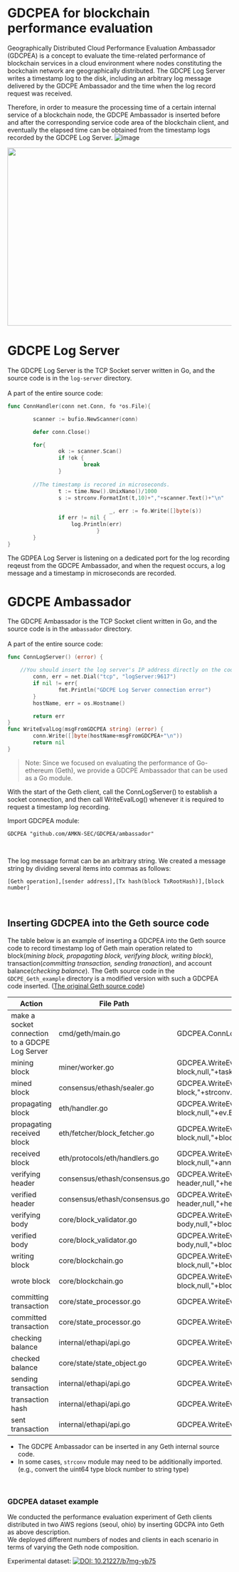 # GDCPEA for blockchain performance evaluation
Geographically Distributed Cloud Performance Evaluation Ambassador (GDCPEA) is a concept to evaluate the time-related performance of blockchain services in a cloud environment where nodes constituting the bockchain network are geographically distributed. The GDCPE Log Server writes a timestamp log to the disk, including an arbitrary log message delivered by the GDCPE Ambassador and the time when the log record request was received.

Therefore, in order to measure the processing time of a certain internal service of a blockchain node, the GDCPE Ambassador is inserted before and after the corresponding service code area of the blockchain client, and eventually the elapsed time can be obtained from the timestamp logs recorded by the GDCPE Log Server.
![image](https://github.com/AMKNSEC-LAB/GDCPEA/assets/73007944/7c0ae473-82f8-4180-b9f7-0f4e64f177b5)

<img src="https://github.com/tykim0402/GDCPEA/blob/main/GDCPEAmbassador.jpg?raw=true" width="750" height="400"> 
<br>

# GDCPE Log Server
The GDCPE Log Server is the TCP Socket server written in Go, and the source code is in the `log-server` directory.  
<br>
A part of the entire source code:
```go
func ConnHandler(conn net.Conn, fo *os.File){

        scanner := bufio.NewScanner(conn)

        defer conn.Close()

        for{
                ok := scanner.Scan()
                if !ok {
                        break
                }
		
		//The timestamp is recored in microseconds.
                t := time.Now().UnixNano()/1000
                s := strconv.FormatInt(t,10)+","+scanner.Text()+"\n"
                
								_, err := fo.Write([]byte(s))
                if err != nil {
	                log.Println(err)
						    }
        }
}
```
The GDPEA Log Server is listening on a dedicated port for the log recording reqeust from the GDCPE Ambassador, and when the request occurs, a log message and a timestamp in microseconds are recorded.
<br>

# GDCPE Ambassador
The GDCPE Ambassador is the TCP Socket client written in Go, and the source code is in the `ambassador` directory.  
<br>
A part of the entire source code:
```go
func ConnLogServer() (error) {

	//You should insert the log server's IP address directly on the code or map it to the DNS address within the host file.
        conn, err = net.Dial("tcp", "logServer:9617")
        if nil != err{
                fmt.Println("GDCPE Log Server connection error")
        }
        hostName, err = os.Hostname()

        return err
}
func WriteEvalLog(msgFromGDCPEA string) (error) {
        conn.Write([]byte(hostName+msgFromGDCPEA+"\n"))
        return nil
}
```
> Note: Since we focused on evaluating the performance of Go-ethereum (Geth), we provide a GDCPE Ambassador that can be used as a Go module.

With the start of the Geth client, call the ConnLogServer() to establish a socket connection, and then call WriteEvalLog() whenever it is required to request a timestamp log recording. 

Import GDCPEA module:
```angular2
GDCPEA "github.com/AMKN-SEC/GDCPEA/ambassador"
```

<br>

The log message format can be an arbitrary string. We created a message string by dividing several items into commas as follows:
```angular2
[Geth operation],[sender address],[Tx hash(block TxRootHash)],[block number]
```
<br>

## Inserting GDCPEA into the Geth source code
The table below is an example of inserting a GDCPEA into the Geth source code to record timestamp log of Geth main operation related to block(_mining block, propagating block, verifying block, writing block_), transaction(_committing transaction, sending tranaction_), and account balance(_checking balance_).
The Geth source code in the `GDCPE_Geth_example` directory is a modified version with such a GDCPEA code inserted. ([The original Geth source code](https://github.com/ethereum/go-ethereum.git))

| Action | File Path | GDCPEA Code / Log Message (Example) |
| --- | --- | --- |
| make a socket connection to a GDCPE Log Server | cmd/geth/main.go | GDCPEA.ConnLogServer() |
| mining block | miner/worker.go | GDCPEA.WriteEvalLog(",mining block,null,"+task.block.TxHash().String()+","+strconv.FormatUint(task.block.NumberU64(),10)) |
| mined block | consensus/ethash/sealer.go | GDCPEA.WriteEvalLog(",mined block,"+strconv.FormatInt(attempts,10)+","+block.TxHash().String()+","+strconv.FormatUint(number,10)) |
| propagating block | eth/handler.go | GDCPEA.WriteEvalLog(",propagating block,null,"+ev.Block.TxHash().String()+","+strconv.FormatUint(ev.Block.NumberU64(),10)) |
| propagating received block | eth/fetcher/block_fetcher.go | GDCPEA.WriteEvalLog(",propagating received block,null,"+block.Header().TxHash.String()+","+strconv.FormatUint(block.Header().Number.Uint64(),10)) |
| received block | eth/protocols/eth/handlers.go | GDCPEA.WriteEvalLog(",received block,null,"+ann.Block.TxHash().String()+","+strconv.FormatUint(ann.Block.NumberU64(),10)) |
| verifying header | consensus/ethash/consensus.go | GDCPEA.WriteEvalLog(",verifying header,null,"+header.TxHash.String()+","+strconv.FormatUint(header.Number.Uint64(),10)) |
| verified header | consensus/ethash/consensus.go | GDCPEA.WriteEvalLog(",verified header,null,"+header.TxHash.String()+","+strconv.FormatUint(header.Number.Uint64(),10)) |
| verifying body | core/block_validator.go | GDCPEA.WriteEvalLog(",verifying body,null,"+block.TxHash().String()+","+strconv.FormatUint(block.NumberU64(),10)) |
| verified body | core/block_validator.go | GDCPEA.WriteEvalLog(",verified body,null,"+block.TxHash().String()+","+strconv.FormatUint(block.NumberU64(),10)) |
| writing block | core/blockchain.go | GDCPEA.WriteEvalLog(",writing block,null,"+block.TxHash().String()+","+strconv.FormatUint(block.NumberU64(),10)) |
| wrote block | core/blockchain.go | GDCPEA.WriteEvalLog(",wrote block,null,"+block.TxHash().String()+","+strconv.FormatUint(block.NumberU64(),10)) |
| committing transaction | core/state_processor.go | GDCPEA.WriteEvalLog(",committing transaction,"+msg.From().String()+","+tx.Hash().String()+",null") |
| committed transaction | core/state_processor.go | GDCPEA.WriteEvalLog(",committed transaction,"+msg.From().String()+","+tx.Hash().String()+",null") |
| checking balance | internal/ethapi/api.go | GDCPEA.WriteEvalLog(",checking balance,"+address.String()+",null,null") |
| checked balance | core/state/state_object.go | GDCPEA.WriteEvalLog(",checked balance,"+s.address.String()+",null,null") |
| sending transaction | internal/ethapi/api.go | GDCPEA.WriteEvalLog(",sending transaction,"+args.From.String()+",null,null") |
| transaction hash | internal/ethapi/api.go | GDCPEA.WriteEvalLog(",transaction hash,"+args.From.String()+","+signed.Hash().String()+",null") |
| sent transaction | internal/ethapi/api.go | GDCPEA.WriteEvalLog(",sent transaction,null,"+tx.Hash().String()+",null") |

- The GDCPE Ambassador can be inserted in any Geth internal source code.
- In some cases, `strconv` module may need to be additionally imported. (e.g., convert the uint64 type block number to string type)
<br>

### GDCPEA dataset example
We conducted the performance evaluation experiment of Geth clients distributed in two AWS regions (seoul, ohio) by inserting GDCPA into Geth as above description.  
We deployed different numbers of nodes and clients in each scenario in terms of varying the Geth node composition.  

Experimental dataset: [![DOI: 10.21227/b7mg-yb75](https://zenodo.org/badge/doi/10.21227/b7mg-yb75.svg)](https://dx.doi.org/10.21227/b7mg-yb75)
